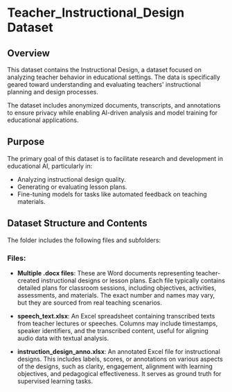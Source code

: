 # Teacher_Instructional_Design Dataset

## Overview
This dataset contains the Instructional Design, a dataset focused on analyzing teacher behavior in educational settings. The data is specifically geared toward understanding and evaluating teachers' instructional planning and design processes.

The dataset includes anonymized documents, transcripts, and annotations to ensure privacy while enabling AI-driven analysis and model training for educational applications.

## Purpose
The primary goal of this dataset is to facilitate research and development in educational AI, particularly in:
- Analyzing instructional design quality.
- Generating or evaluating lesson plans.
- Fine-tuning models for tasks like automated feedback on teaching materials.

## Dataset Structure and Contents
The folder includes the following files and subfolders:

### Files:
- **Multiple .docx files**: These are Word documents representing teacher-created instructional designs or lesson plans.  Each file typically contains detailed plans for classroom sessions, including objectives, activities, assessments, and materials.  The exact number and names may vary, but they are sourced from real teaching scenarios.

- **speech_text.xlsx**: An Excel spreadsheet containing transcribed texts from teacher lectures or speeches.  Columns may include timestamps, speaker identifiers, and the transcribed content, useful for aligning audio data with textual analysis.

- **instruction_design_anno.xlsx**: An annotated Excel file for instructional designs.  This includes labels, scores, or annotations on various aspects of the designs, such as clarity, engagement, alignment with learning objectives, and pedagogical effectiveness.  It serves as ground truth for supervised learning tasks.